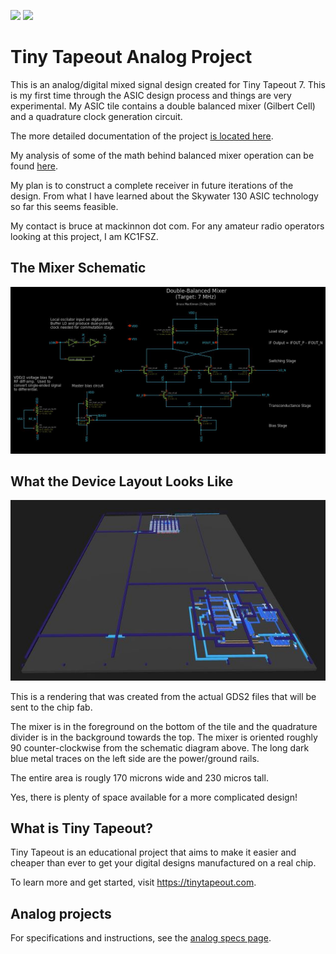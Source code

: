 ![](../../workflows/gds/badge.svg) ![](../../workflows/docs/badge.svg)

# Tiny Tapeout Analog Project

This is an analog/digital mixed signal design created for Tiny Tapeout 7. This is my first time through the ASIC design process and things are very experimental.
My ASIC tile contains a double balanced mixer (Gilbert Cell) and a quadrature 
clock generation circuit.

The more detailed documentation of the project [is located here](docs/info.md).

My analysis of some of the math behind balanced mixer operation can be found [here](docs/math.md).

My plan is to construct a complete receiver in future iterations of the design.
From what I have learned about the Skywater 130 ASIC technology so far this 
seems feasible.

My contact is bruce at mackinnon dot com. For any amateur radio operators looking 
at this project, I am KC1FSZ.

## The Mixer Schematic

![Mixer](docs/cap2.jpg)

## What the Device Layout Looks Like

![Layout](docs/cap3.jpg)

This is a rendering that was created from the actual GDS2 files that will be sent 
to the chip fab.  

The mixer is in the foreground on the bottom of the tile and the quadrature divider is 
in the background towards the top. The mixer is oriented roughly 90 counter-clockwise
from the schematic diagram above. The long dark blue metal traces on the left side 
are the power/ground rails.

The entire area is rougly 170 microns wide and 230 micros tall.

Yes, there is plenty of space available for a more complicated design!

## What is Tiny Tapeout?

Tiny Tapeout is an educational project that aims to make it easier and cheaper than ever to get your digital designs manufactured on a real chip.

To learn more and get started, visit https://tinytapeout.com.

## Analog projects

For specifications and instructions, see the [analog specs page](https://tinytapeout.com/specs/analog/).

